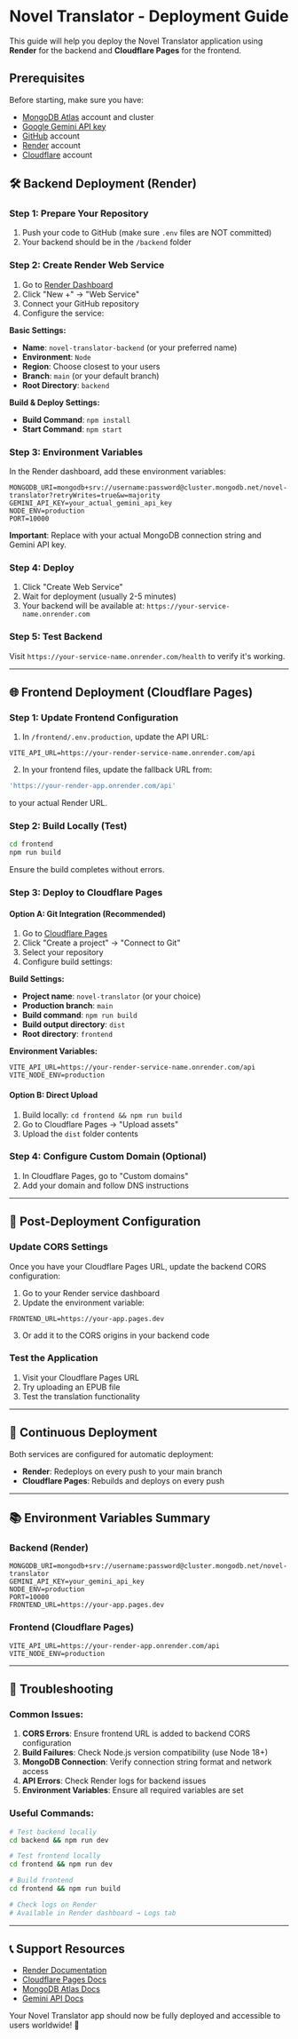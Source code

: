 # Novel Translator - Deployment Guide

This guide will help you deploy the Novel Translator application using **Render** for the backend and **Cloudflare Pages** for the frontend.

## Prerequisites

Before starting, make sure you have:
- [MongoDB Atlas](https://cloud.mongodb.com/) account and cluster
- [Google Gemini API key](https://makersuite.google.com/app/apikey) 
- [GitHub](https://github.com/) account
- [Render](https://render.com/) account
- [Cloudflare](https://dash.cloudflare.com/) account

## 🛠️ Backend Deployment (Render)

### Step 1: Prepare Your Repository
1. Push your code to GitHub (make sure `.env` files are NOT committed)
2. Your backend should be in the `/backend` folder

### Step 2: Create Render Web Service
1. Go to [Render Dashboard](https://dashboard.render.com/)
2. Click "New +" → "Web Service"
3. Connect your GitHub repository
4. Configure the service:

**Basic Settings:**
- **Name**: `novel-translator-backend` (or your preferred name)
- **Environment**: `Node`
- **Region**: Choose closest to your users
- **Branch**: `main` (or your default branch)
- **Root Directory**: `backend`

**Build & Deploy Settings:**
- **Build Command**: `npm install`
- **Start Command**: `npm start`

### Step 3: Environment Variables
In the Render dashboard, add these environment variables:

```
MONGODB_URI=mongodb+srv://username:password@cluster.mongodb.net/novel-translator?retryWrites=true&w=majority
GEMINI_API_KEY=your_actual_gemini_api_key
NODE_ENV=production
PORT=10000
```

**Important**: Replace with your actual MongoDB connection string and Gemini API key.

### Step 4: Deploy
1. Click "Create Web Service"
2. Wait for deployment (usually 2-5 minutes)
3. Your backend will be available at: `https://your-service-name.onrender.com`

### Step 5: Test Backend
Visit `https://your-service-name.onrender.com/health` to verify it's working.

---

## 🌐 Frontend Deployment (Cloudflare Pages)

### Step 1: Update Frontend Configuration
1. In `/frontend/.env.production`, update the API URL:
```
VITE_API_URL=https://your-render-service-name.onrender.com/api
```

2. In your frontend files, update the fallback URL from:
```javascript
'https://your-render-app.onrender.com/api'
```
to your actual Render URL.

### Step 2: Build Locally (Test)
```bash
cd frontend
npm run build
```
Ensure the build completes without errors.

### Step 3: Deploy to Cloudflare Pages

#### Option A: Git Integration (Recommended)
1. Go to [Cloudflare Pages](https://dash.cloudflare.com/pages)
2. Click "Create a project" → "Connect to Git"
3. Select your repository
4. Configure build settings:

**Build Settings:**
- **Project name**: `novel-translator` (or your choice)
- **Production branch**: `main`
- **Build command**: `npm run build`
- **Build output directory**: `dist`
- **Root directory**: `frontend`

**Environment Variables:**
```
VITE_API_URL=https://your-render-service-name.onrender.com/api
VITE_NODE_ENV=production
```

#### Option B: Direct Upload
1. Build locally: `cd frontend && npm run build`
2. Go to Cloudflare Pages → "Upload assets"
3. Upload the `dist` folder contents

### Step 4: Configure Custom Domain (Optional)
1. In Cloudflare Pages, go to "Custom domains"
2. Add your domain and follow DNS instructions

---

## 🔧 Post-Deployment Configuration

### Update CORS Settings
Once you have your Cloudflare Pages URL, update the backend CORS configuration:

1. Go to your Render service dashboard
2. Update the environment variable:
```
FRONTEND_URL=https://your-app.pages.dev
```
3. Or add it to the CORS origins in your backend code

### Test the Application
1. Visit your Cloudflare Pages URL
2. Try uploading an EPUB file
3. Test the translation functionality

---

## 🔄 Continuous Deployment

Both services are configured for automatic deployment:
- **Render**: Redeploys on every push to your main branch
- **Cloudflare Pages**: Rebuilds and deploys on every push

---

## 📚 Environment Variables Summary

### Backend (Render)
```
MONGODB_URI=mongodb+srv://username:password@cluster.mongodb.net/novel-translator
GEMINI_API_KEY=your_gemini_api_key
NODE_ENV=production
PORT=10000
FRONTEND_URL=https://your-app.pages.dev
```

### Frontend (Cloudflare Pages)
```
VITE_API_URL=https://your-render-app.onrender.com/api
VITE_NODE_ENV=production
```

---

## 🐛 Troubleshooting

### Common Issues:

1. **CORS Errors**: Ensure frontend URL is added to backend CORS configuration
2. **Build Failures**: Check Node.js version compatibility (use Node 18+)
3. **MongoDB Connection**: Verify connection string format and network access
4. **API Errors**: Check Render logs for backend issues
5. **Environment Variables**: Ensure all required variables are set

### Useful Commands:
```bash
# Test backend locally
cd backend && npm run dev

# Test frontend locally
cd frontend && npm run dev

# Build frontend
cd frontend && npm run build

# Check logs on Render
# Available in Render dashboard → Logs tab
```

---

## 📞 Support Resources

- [Render Documentation](https://render.com/docs)
- [Cloudflare Pages Docs](https://developers.cloudflare.com/pages/)
- [MongoDB Atlas Docs](https://docs.atlas.mongodb.com/)
- [Gemini API Docs](https://ai.google.dev/docs)

Your Novel Translator app should now be fully deployed and accessible to users worldwide! 🚀
